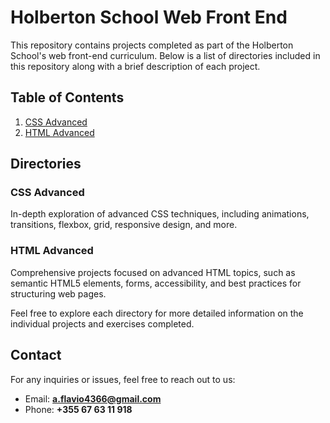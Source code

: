 # Holberton School Web Front End

This repository contains projects completed as part of the Holberton School's web front-end curriculum. Below is a list of directories included in this repository along with a brief description of each project.

## Table of Contents
1. [CSS Advanced](#css_advanced)
2. [HTML Advanced](#html_advanced)

## Directories

### CSS Advanced
In-depth exploration of advanced CSS techniques, including animations, transitions, flexbox, grid, responsive design, and more.

### HTML Advanced
Comprehensive projects focused on advanced HTML topics, such as semantic HTML5 elements, forms, accessibility, and best practices for structuring web pages.

Feel free to explore each directory for more detailed information on the individual projects and exercises completed.

## Contact
For any inquiries or issues, feel free to reach out to us:

- Email: **a.flavio4366@gmail.com**
- Phone: **+355 67 63 11 918**
